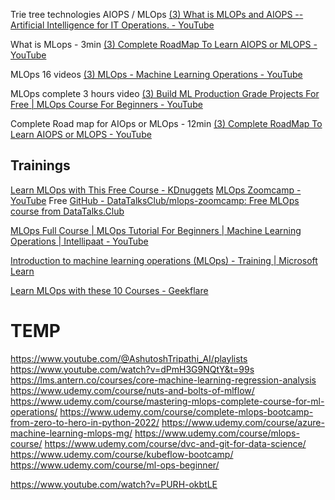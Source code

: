 Trie tree technologies
	AIOPS / MLOps
	[(3) What is MLOPs and AIOPS -- Artificial Intelligence for IT Operations. - YouTube](https://www.youtube.com/watch?v=xsWduP6UDFE&ab_channel=TeluguITFactory)
	
What is MLops - 3min
[(3) Complete RoadMap To Learn AIOPS or MLOPS - YouTube](https://www.youtube.com/watch?v=f8AtpzmRzFc&ab_channel=KrishNaik)

MLOps 16 videos
[(3) MLOps - Machine Learning Operations - YouTube](https://www.youtube.com/playlist?list=PL3N9eeOlCrP5a6OA473MA4KnOXWnUyV_J)

MLOps complete 3 hours video
[(3) Build ML Production Grade Projects For Free | MLOps Course For Beginners - YouTube](https://www.youtube.com/watch?v=dPmH3G9NQtY&ab_channel=AyushSingh)

Complete Road map for AIOps or MLOps - 12min
[(3) Complete RoadMap To Learn AIOPS or MLOPS - YouTube](https://www.youtube.com/watch?v=f8AtpzmRzFc&ab_channel=KrishNaik)

## Trainings
[Learn MLOps with This Free Course - KDnuggets](https://www.kdnuggets.com/2022/06/learn-mlops-free-course.html)
[MLOps Zoomcamp - YouTube](https://www.youtube.com/playlist?list=PL3MmuxUbc_hIUISrluw_A7wDSmfOhErJK) Free
[GitHub - DataTalksClub/mlops-zoomcamp: Free MLOps course from DataTalks.Club](https://github.com/DataTalksClub/mlops-zoomcamp)

[MLOps Full Course | MLOps Tutorial For Beginners | Machine Learning Operations | Intellipaat - YouTube](https://www.youtube.com/watch?v=0Z0vZU6cMKY&ab_channel=Intellipaat)

[Introduction to machine learning operations (MLOps) - Training | Microsoft Learn](https://learn.microsoft.com/en-us/training/paths/introduction-machine-learn-operations/)

[Learn MLOps with these 10 Courses - Geekflare](https://geekflare.com/mlops-courses/)

# TEMP
https://www.youtube.com/@AshutoshTripathi_AI/playlists
https://www.youtube.com/watch?v=dPmH3G9NQtY&t=99s
https://lms.antern.co/courses/core-machine-learning-regression-analysis
https://www.udemy.com/course/nuts-and-bolts-of-mlflow/
https://www.udemy.com/course/mastering-mlops-complete-course-for-ml-operations/
https://www.udemy.com/course/complete-mlops-bootcamp-from-zero-to-hero-in-python-2022/
https://www.udemy.com/course/azure-machine-learning-mlops-mg/
https://www.udemy.com/course/mlops-course/
https://www.udemy.com/course/dvc-and-git-for-data-science/
https://www.udemy.com/course/kubeflow-bootcamp/
https://www.udemy.com/course/ml-ops-beginner/

https://www.youtube.com/watch?v=PURH-okbtLE